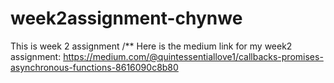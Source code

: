 # week2assignment-chynwe
This is week 2 assignment
/** 
Here is the medium link for my week2 assignment:
https://medium.com/@quintessentiallove1/callbacks-promises-asynchronous-functions-8616090c8b80
